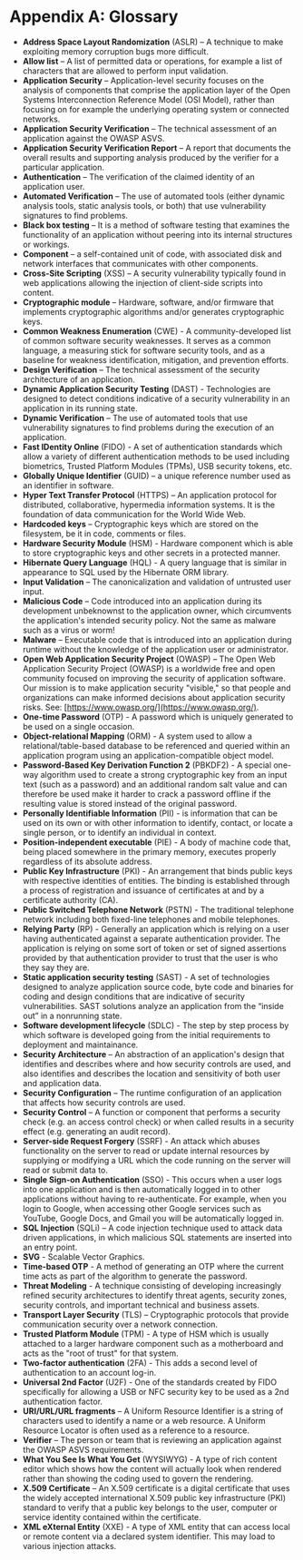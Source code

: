 # Appendix A: Glossary

- **Address Space Layout Randomization** (ASLR) – A technique to make exploiting memory corruption bugs more difficult.
- **Allow list** – A list of permitted data or operations, for example a list of characters that are allowed to perform input validation.
- **Application Security** – Application-level security focuses on the analysis of components that comprise the application layer of the Open Systems Interconnection Reference Model (OSI Model), rather than focusing on for example the underlying operating system or connected networks.
- **Application Security Verification** – The technical assessment of an application against the OWASP ASVS.
- **Application Security Verification Report** – A report that documents the overall results and supporting analysis produced by the verifier for a particular application.
- **Authentication** – The verification of the claimed identity of an application user.
- **Automated Verification** – The use of automated tools (either dynamic analysis tools, static analysis tools, or both) that use vulnerability signatures to find problems.
- **Black box testing** – It is a method of software testing that examines the functionality of an application without peering into its internal structures or workings.
- **Component** – a self-contained unit of code, with associated disk and network interfaces that communicates with other components.
- **Cross-Site Scripting** (XSS) – A security vulnerability typically found in web applications allowing the injection of client-side scripts into content.
- **Cryptographic module** – Hardware, software, and/or firmware that implements cryptographic algorithms and/or generates cryptographic keys.
- **Common Weakness Enumeration** (CWE) - A community-developed list of common software security weaknesses. It serves as a common language, a measuring stick for software security tools, and as a baseline for weakness identification, mitigation, and prevention efforts.
- **Design Verification** – The technical assessment of the security architecture of an application.
- **Dynamic Application Security Testing** (DAST) - Technologies are designed to detect conditions indicative of a security vulnerability in an application in its running state.
- **Dynamic Verification** – The use of automated tools that use vulnerability signatures to find problems during the execution of an application.
- **Fast IDentity Online** (FIDO) - A set of authentication standards which allow a variety of different authentication methods to be used including biometrics, Trusted Platform Modules (TPMs), USB security tokens, etc.
- **Globally Unique Identifier** (GUID) – a unique reference number used as an identifier in software.
- **Hyper Text Transfer Protocol** (HTTPS) – An application protocol for distributed, collaborative, hypermedia information systems. It is the foundation of data communication for the World Wide Web.
- **Hardcoded keys** – Cryptographic keys which are stored on the filesystem, be it in code, comments or files.
- **Hardware Security Module** (HSM) - Hardware component which is able to store cryptographic keys and other secrets in a protected manner.
- **Hibernate Query Language** (HQL) - A query language that is similar in appearance to SQL used by the Hibernate ORM library.
- **Input Validation** – The canonicalization and validation of untrusted user input.
- **Malicious Code** – Code introduced into an application during its development unbeknownst to the application owner, which circumvents the application's intended security policy. Not the same as malware such as a virus or worm!
- **Malware** – Executable code that is introduced into an application during runtime without the knowledge of the application user or administrator.
- **Open Web Application Security Project** (OWASP) – The Open Web Application Security Project (OWASP) is a worldwide free and open community focused on improving the security of application software. Our mission is to make application security "visible," so that people and organizations can make informed decisions about application security risks. See: [https://www.owasp.org/](https://www.owasp.org/).
- **One-time Password** (OTP) - A password which is uniquely generated to be used on a single occasion.
- **Object-relational Mapping** (ORM) - A system used to allow a relational/table-based database to be referenced and queried within an application program using an application-compatible object model.
- **Password-Based Key Derivation Function 2** (PBKDF2) - A special one-way algorithm used to create a strong cryptographic key from an input text (such as a password) and an additional random salt value and can therefore be used make it harder to crack a password offline if the resulting value is stored instead of the original password.
- **Personally Identifiable Information** (PII) - is information that can be used on its own or with other information to identify, contact, or locate a single person, or to identify an individual in context.
- **Position-independent executable** (PIE) - A body of machine code that, being placed somewhere in the primary memory, executes properly regardless of its absolute address.
- **Public Key Infrastructure** (PKI) - An arrangement that binds public keys with respective identities of entities. The binding is established through a process of registration and issuance of certificates at and by a certificate authority (CA).
- **Public Switched Telephone Network** (PSTN) - The traditional telephone network including both fixed-line telephones and mobile telephones.
- **Relying Party** (RP) - Generally an application which is relying on a user having authenticated against a separate authentication provider. The application is relying on some sort of token or set of signed assertions provided by that authentication provider to trust that the user is who they say they are.
- **Static application security testing** (SAST) - A set of technologies designed to analyze application source code, byte code and binaries for coding and design conditions that are indicative of security vulnerabilities. SAST solutions analyze an application from the “inside out” in a nonrunning state.
- **Software development lifecycle** (SDLC) - The step by step process by which software is developed going from the initial requirements to deployment and maintainance.
- **Security Architecture** – An abstraction of an application's design that identifies and describes where and how security controls are used, and also identifies and describes the location and sensitivity of both user and application data.
- **Security Configuration** – The runtime configuration of an application that affects how security controls are used.
- **Security Control** – A function or component that performs a security check (e.g. an access control check) or when called results in a security effect (e.g. generating an audit record).
- **Server-side Request Forgery** (SSRF) - An attack which abuses functionality on the server to read or update internal resources by supplying or modifying a URL which the code running on the server will read or submit data to.
- **Single Sign-on Authentication** (SSO) - This occurs when a user logs into one application and is then automatically logged in to other applications without having to re-authenticate. For example, when you login to Google, when accessing other Google services such as YouTube, Google Docs, and Gmail you will be automatically logged in.
- **SQL Injection** (SQLi) – A code injection technique used to attack data driven applications, in which malicious SQL statements are inserted into an entry point.
- **SVG** - Scalable Vector Graphics.
- **Time-based OTP** - A method of generating an OTP where the current time acts as part of the algorithm to generate the password.
- **Threat Modeling** - A technique consisting of developing increasingly refined security architectures to identify threat agents, security zones, security controls, and important technical and business assets.
- **Transport Layer Security** (TLS) – Cryptographic protocols that provide communication security over a network connection.
- **Trusted Platform Module** (TPM) - A type of HSM which is usually attached to a larger hardware component such as a motherboard and acts as the "root of trust" for that system.
- **Two-factor authentication** (2FA) - This adds a second level of authentication to an account log-in.
- **Universal 2nd Factor** (U2F) - One of the standards created by FIDO specifically for allowing a USB or NFC security key to be used as a 2nd authentication factor.
- **URI/URL/URL fragments** – A Uniform Resource Identifier is a string of characters used to identify a name or a web resource. A Uniform Resource Locator is often used as a reference to a resource.
- **Verifier** – The person or team that is reviewing an application against the OWASP ASVS requirements.
- **What You See Is What You Get** (WYSIWYG) - A type of rich content editor which shows how the content will actually look when rendered rather than showing the coding used to govern the rendering.
- **X.509 Certificate** – An X.509 certificate is a digital certificate that uses the widely accepted international X.509 public key infrastructure (PKI) standard to verify that a public key belongs to the user, computer or service identity contained within the certificate.
- **XML eXternal Entity** (XXE) - A type of XML entity that can access local or remote content via a declared system identifier. This may load to various injection attacks.
